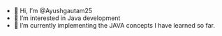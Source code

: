 - 👋 Hi, I’m @Ayushgautam25
- 👀 I’m interested in Java development
- 🌱 I’m currently implementing the JAVA concepts I have learned so far.
<!--- 
💞️ I’m looking to collaborate on 
- 📫 How to reach me ...
--->

<!---
Ayushgautam25/Ayushgautam25 is a ✨ special ✨ repository because its `README.md` (this file) appears on your GitHub profile.
You can click the Preview link to take a look at your changes.
--->
